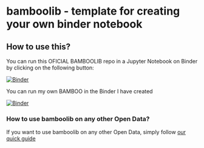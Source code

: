# bamboolib - template for creating your own binder notebook


## How to use this?

You can run this OFICIAL BAMBOOLIB repo in a Jupyter Notebook on Binder by clicking on the following button:

[![Binder](https://mybinder.org/badge_logo.svg)](https://mybinder.org/v2/gh/8080labs/bamboolib_binder_template/master?filepath=bamboolib_demo_titanic.ipynb)

You can run my own BAMBOO in the Binder I have created

[![Binder](https://mybinder.org/badge_logo.svg)](https://mybinder.org/v2/gh/josealfon/bamboo/master?filepath=bamboolib_demo_titanic.ipynb)

### How to use bamboolib on any other Open Data?

If you want to use bamboolib on any other Open Data, simply follow [our quick guide](https://github.com/8080labs/bamboolib_binder_template/blob/master/create_your_own_binder.md)
